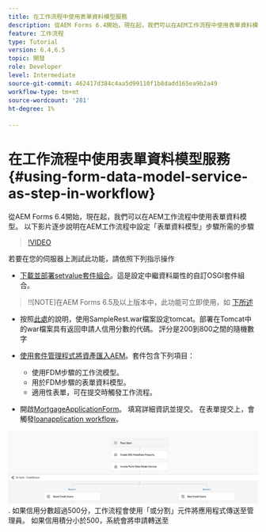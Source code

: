 ```yaml
---
title: 在工作流程中使用表單資料模型服務
description: 從AEM Forms 6.4開始，現在起，我們可以在AEM工作流程中使用表單資料模型。 以下影片會逐步說明在AEM工作流程中設定「表單資料模型」步驟所需的步驟。
feature: 工作流程
type: Tutorial
version: 6.4,6.5
topic: 開發
role: Developer
level: Intermediate
source-git-commit: 462417d384c4aa5d99110f1b8dadd165ea9b2a49
workflow-type: tm+mt
source-wordcount: '281'
ht-degree: 1%

---
```



# 在工作流程中使用表單資料模型服務 {#using-form-data-model-service-as-step-in-workflow}

從AEM Forms 6.4開始，現在起，我們可以在AEM工作流程中使用表單資料模型。 以下影片逐步說明在AEM工作流程中設定「表單資料模型」步驟所需的步驟


>[!VIDEO](https://video.tv.adobe.com/v/21719/?quality=9&learn=on)

若要在您的伺服器上測試此功能，請依照下列指示操作
* [下載並部署setvalue套件組合](/help/forms/assets/common-osgi-bundles/SetValueApp.core-1.0-SNAPSHOT.jar)。這是設定中繼資料屬性的自訂OSGI套件組合。
>!![NOTE]在AEM Forms 6.5及以上版本中，此功能可立即使用，如 [下所述](form-data-model-service-as-step-in-aem65-workflow-video-use.md)

* 按照[此處](https://experienceleague.adobe.com/docs/experience-manager-learn/forms/ic-print-channel-tutorial/introduction.html)的說明，使用SampleRest.war檔案設定tomcat。部署在Tomcat中的war檔案具有返回申請人信用分數的代碼。 評分是200到800之間的隨機數字

* [使用套件管理程式將資產匯入AEM](assets/invoke-fdm-as-service-step.zip)。套件包含下列項目：

   * 使用FDM步驟的工作流模型。
   * 用於FDM步驟的表單資料模型。
   * 適用性表單，可在提交時觸發工作流程。
* 開啟[MortgageApplicationForm](http://localhost:4502/content/dam/formsanddocuments/loanapplication/jcr:content?wcmmode=disabled)。 填寫詳細資訊並提交。 在表單提交上，會觸發[loanapplication workflow](http://http://localhost:4502/editor.html/conf/global/settings/workflow/models/LoanApplication2.html)。

![ 工作流程 ](assets/fdm-as-service-step-workflow.PNG).
如果信用分數超過500分，工作流程會使用「或分割」元件將應用程式傳送至管理員。 如果信用積分小於500，系統會將申請轉送至
